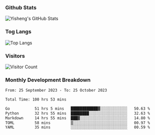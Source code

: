 ### Github Stats
![Yisheng's GitHub Stats](https://github-readme-stats-9qabuvhk1-gongyisheng.vercel.app/api?username=gongyisheng&count_private=true&show_icons=true)
### Tog Langs
![Top Langs](https://github-readme-stats-9qabuvhk1-gongyisheng.vercel.app/api/top-langs/?username=gongyisheng&layout=compact)
### Visitors
![Visitor Count](https://profile-counter.glitch.me/gongyisheng/count.svg)
### Monthly Development Breakdown
<!--START_SECTION:waka-->

```txt
From: 25 September 2023 - To: 25 October 2023

Total Time: 100 hrs 53 mins

Go           51 hrs 5 mins   ████████████▓░░░░░░░░░░░░   50.63 %
Python       32 hrs 55 mins  ████████░░░░░░░░░░░░░░░░░   32.63 %
Markdown     14 hrs 55 mins  ███▓░░░░░░░░░░░░░░░░░░░░░   14.80 %
TOML         58 mins         ▒░░░░░░░░░░░░░░░░░░░░░░░░   00.97 %
YAML         35 mins         ░░░░░░░░░░░░░░░░░░░░░░░░░   00.59 %
```

<!--END_SECTION:waka-->

